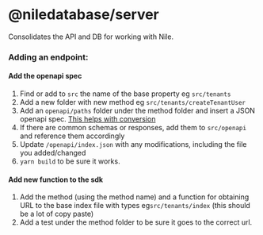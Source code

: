 # @niledatabase/server

Consolidates the API and DB for working with Nile.

### Adding an endpoint:

#### Add the openapi spec

1. Find or add to `src` the name of the base property eg `src/tenants`
1. Add a new folder with new method eg `src/tenants/createTenantUser`
1. Add an `openapi/paths` folder under the method folder and insert a JSON openapi spec. [This helps with conversion](https://onlineyamltools.com/convert-yaml-to-json)
1. If there are common schemas or responses, add them to `src/openapi` and reference them accordingly
1. Update `/openapi/index.json` with any modifications, including the file you added/changed
1. `yarn build` to be sure it works.

#### Add new function to the sdk

1. Add the method (using the method name) and a function for obtaining URL to the base index file with types eg`src/tenants/index` (this should be a lot of copy paste)
1. Add a test under the method folder to be sure it goes to the correct url.
